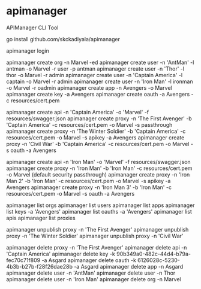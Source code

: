# apimanager
APIManager CLI Tool

go install github.com/skckadiyala/apimanager

apimanager login

apimanager create org -n Marvel -ed
apimanager create user -n 'AntMan' -l antman -o Marvel -r user -p antman 
apimanager create user -n 'Thor' -l thor -o Marvel -r admin
apimanager create user -n 'Captain America' -l captain -o Marvel -r admin
apimanager create user -n 'Iron Man' -l ironman -o Marvel -r oadmin
apimanager create app -n Avengers -o Marvel
apimanager create key -a Avengers
apimanager create oauth -a Avengers -c resources/cert.pem 

apimanager create api -n 'Captain America' -o 'Marvel' -f resources/swagger.json 
apimanager create proxy -n 'The First Avenger' -b 'Captain America' -c resources/cert.pem -o Marvel -s passthrough
apimanager create proxy -n 'The Winter Soldier' -b 'Captain America' -c resources/cert.pem -o Marvel -s apikey -a Avengers
apimanager create proxy -n 'Civil War' -b 'Captain America' -c resources/cert.pem -o Marvel -s oauth -a Avengers

apimanager create api -n 'Iron Man' -o 'Marvel' -f resources/swagger.json 
apimanager create proxy -n 'Iron Man' -b 'Iron Man' -c resources/cert.pem -o Marvel (default security passthrough) 
apimanager create proxy -n 'Iron Man 2' -b 'Iron Man' -c resources/cert.pem -o Marvel -s apikey -a Avengers
apimanager create proxy -n 'Iron Man 3' -b 'Iron Man' -c resources/cert.pem -o Marvel -s oauth -a Avengers

apimanager list orgs
apimanager list users
apimanager list apps
apimanager list keys -a 'Avengers'
apimanager list oauths -a 'Avengers'
apimanager list apis
apimanager list proxies

apimanager unpublish proxy -n 'The First Avenger'
apimanager unpublish proxy -n 'The Winter Soldier'
apimanager unpublish proxy -n 'Civil War'


apimanager delete proxy -n 'The First Avenger'
apimanager delete api -n 'Captain America'
apimanager delete key -k 90b349a0-482c-44d4-b79a-fec70c71f809 -a Asgard
apimanager delete oauth -k 6126028c-5230-4b3b-b27b-f28f26dae28b -a Asgard
apimanager delete app -n Asgard
apimanager delete user -n 'AntMan'
apimanager delete user -n Thor
apimanager delete user -n 'Iron Man'
apimanager delete org -n Marvel

